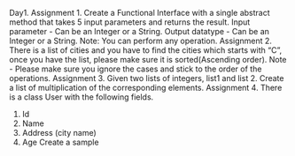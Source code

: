 Day1.
Assignment 1. Create a Functional Interface with a single abstract method that takes 5 input
parameters and returns the result.
Input parameter - Can be an Integer or a String.
Output datatype - Can be an Integer or a String.
Note: You can perform any operation.
Assignment 2. There is a list of cities and you have to find the cities which starts with “C”, once
you have the list, please make sure it is sorted(Ascending order).
Note - Please make sure you ignore the cases and stick to the order of the operations.
Assignment 3. Given two lists of integers, list1 and list 2. Create a list of multiplication of the
corresponding elements.
Assignment 4. There is a class User with the following fields.
1. Id
2. Name
3. Address (city name)
4. Age
Create a sample
